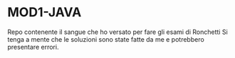 # MOD1-JAVA
Repo contenente il sangue che ho versato per fare gli esami di Ronchetti
Si tenga a mente che le soluzioni sono state fatte da me e potrebbero presentare errori.
